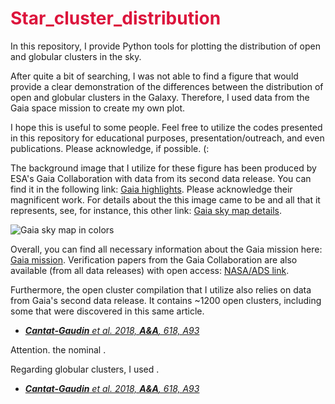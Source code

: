 # <font color='#DC143C'>Star_cluster_distribution</font>
In this repository, I provide Python tools for plotting the distribution of open and globular clusters in the sky.

After quite a bit of searching, I was not able to find a figure that would provide a clear demonstration of the differences between the distribution of open and globular clusters in the Galaxy. Therefore, I used data from the Gaia space mission to create my own plot. 

I hope this is useful to some people. Feel free to utilize the codes presented in this repository for educational purposes, presentation/outreach, and even publications. Please acknowledge, if possible. (:
 
The background image that I utilize for these figure has been produced by ESA's Gaia Collaboration with data from its second data release. You can find it in the following link: [Gaia highlights](https://www.cosmos.esa.int/web/gaia/highlights-of-gaia-dr2). Please acknowledge their magnificent work. For details about the this image came to be and all that it represents, see, for instance, this other link: [Gaia sky map details](https://sci.esa.int/web/gaia/-/60169-gaia-s-sky-in-colour).

![Gaia sky map in colors](https://www.cosmos.esa.int/documents/29201/1666086/GDR2_fluxRGB_hammer_624x312.png/289bee74-9b94-3711-1538-487ff9513e61?t=1524433274000)

Overall, you can find all necessary information about the Gaia mission here: [Gaia mission](https://www.cosmos.esa.int/web/gaia). Verification papers from the Gaia Collaboration are also available (from all data releases) with open access: [NASA/ADS link](https://ui.adsabs.harvard.edu/search/filter_author_facet_hier_fq_author=AND&filter_author_facet_hier_fq_author=author_facet_hier:%220/Gaia%20Collaboration%22&fq=%7B!type=aqp%20v=$fq_author%7D&fq_author=(author_facet_hier:%220/Gaia%20Collaboration%22)&q=author:%22%5EGaia%20Collaboration%22&sort=date%20desc,%20bibcode%20desc&p_=0).

Furthermore, the open cluster compilation that I utilize also relies on data from Gaia's second data release. It contains ~1200 open clusters, including some that were discovered in this same article.

* [***Cantat-Gaudin** et al. 2018, **A&A**, 618, A93*](https://www.aanda.org/articles/aa/full_html/2018/10/aa33476-18/aa33476-18.html)

Attention. the nominal .

Regarding globular clusters, I used .

* [***Cantat-Gaudin** et al. 2018, **A&A**, 618, A93*](https://www.aanda.org/articles/aa/full_html/2018/10/aa33476-18/aa33476-18.html)


